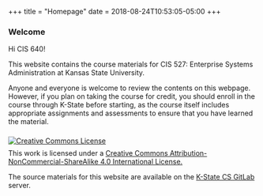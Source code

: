 +++
title = "Homepage"
date = 2018-08-24T10:53:05-05:00
+++

### Welcome

Hi CIS 640!

This website contains the course materials for CIS 527: Enterprise Systems Administration at Kansas State University.

Anyone and everyone is welcome to review the contents on this webpage. However, if you plan on taking the course for credit, you should enroll in the course through K-State before starting, as the course itself includes appropriate assignments and assessments to ensure that you have learned the material.

<a rel="license" href="http://creativecommons.org/licenses/by-nc-sa/4.0/"><img alt="Creative Commons License" style="border-width:0; margin: .5rem auto" src="https://i.creativecommons.org/l/by-nc-sa/4.0/88x31.png" /></a><br />This work is licensed under a <a rel="license" href="http://creativecommons.org/licenses/by-nc-sa/4.0/">Creative Commons Attribution-NonCommercial-ShareAlike 4.0 International License.</a>

The source materials for this website are available on the [K-State CS GitLab](https://gitlab.cs.ksu.edu/cis-527/cis527online/) server.
